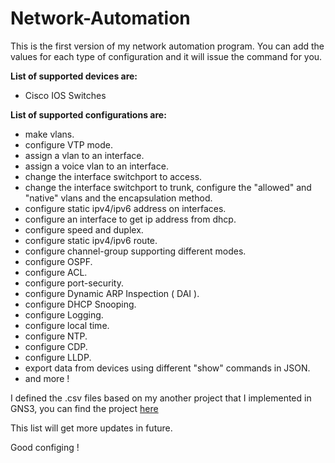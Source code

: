 # Network-Automation

This is the first version of my network automation program. You can add the values for each type of configuration and it will issue the command for you.


**List of supported devices are:**
- Cisco IOS Switches

**List of supported configurations are:**
- make vlans.
- configure VTP mode.
- assign a vlan to an interface.
- assign a voice vlan to an interface.
- change the interface switchport to access.
- change the interface switchport to trunk, configure the "allowed" and "native" vlans and the encapsulation method.
- configure static ipv4/ipv6 address on interfaces.
- configure an interface to get ip address from dhcp.
- configure speed and duplex.
- configure static ipv4/ipv6 route.
- configure channel-group supporting different modes.
- configure OSPF.
- configure ACL.
- configure port-security.
- configure Dynamic ARP Inspection ( DAI ).
- configure DHCP Snooping.
- configure Logging.
- configure local time.
- configure NTP.
- configure CDP.
- configure LLDP.
- export data from devices using different "show" commands in JSON.
- and more !
  
I defined the .csv files based on my another project that I implemented in GNS3, you can find the project [here](https://github.com/tofonjvd/GNS3_vlan_interface_ssh_mac_copy__practice)


This list will get more updates in future.

Good configing !
